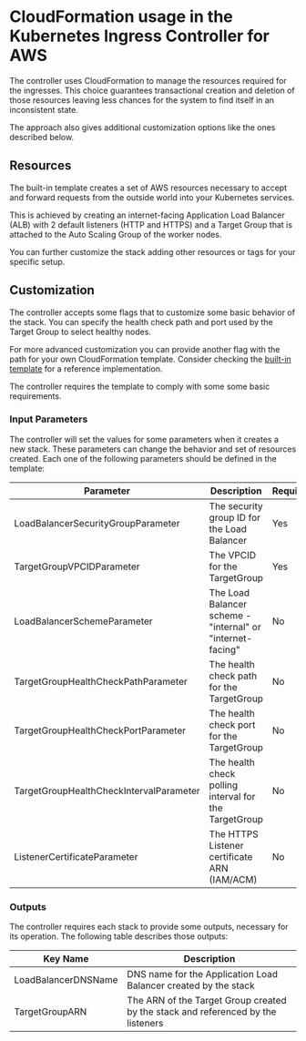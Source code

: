 # CloudFormation usage in the Kubernetes Ingress Controller for AWS

The controller uses CloudFormation to manage the resources required for the ingresses. This choice guarantees
transactional creation and deletion of those resources leaving less chances for the system to find itself
in an inconsistent state.

The approach also gives additional customization options like the ones described below.

## Resources

The built-in template creates a set of AWS resources necessary to accept and forward requests from the outside world
into your Kubernetes services.

This is achieved by creating an internet-facing Application Load Balancer (ALB) with 2 default listeners 
(HTTP and HTTPS) and a Target Group that is attached to the Auto Scaling Group of the worker nodes.

You can further customize the stack adding other resources or tags for your specific setup.

## Customization

The controller accepts some flags that to customize some basic behavior of the stack. You can specify the health 
check path and port used by the Target Group to select healthy nodes.

For more advanced customization you can provide another flag with the path for your own CloudFormation
template. Consider checking the [built-in template](aws/ingress-cf-template.yaml) for a reference implementation.

The controller requires the template to comply with some some basic requirements.

### Input Parameters

The controller will set the values for some parameters when it creates a new stack. These parameters can change the
behavior and set of resources created. Each one of the following parameters should be defined in the template: 

| Parameter                               	| Description                                                	| Required 	| Default Value        	|
|-----------------------------------------	|------------------------------------------------------------	|----------	|----------------------	|
| LoadBalancerSecurityGroupParameter      	| The security group ID for the Load Balancer                	| Yes      	| -                    	|
| TargetGroupVPCIDParameter               	| The VPCID for the TargetGroup                              	| Yes      	| -                    	|
| LoadBalancerSchemeParameter             	| The Load Balancer scheme - "internal" or "internet-facing" 	| No       	| internet-facing      	|
| TargetGroupHealthCheckPathParameter     	| The health check path for the TargetGroup                  	| No       	| /kube-system/healthz 	|
| TargetGroupHealthCheckPortParameter     	| The health check port for the TargetGroup                  	| No       	| 9999                 	|
| TargetGroupHealthCheckIntervalParameter 	| The health check polling interval for the TargetGroup      	| No       	| 10 secs              	|
| ListenerCertificateParameter            	| The HTTPS Listener certificate ARN (IAM/ACM)               	| No       	| No HTTPS Listener    	|

### Outputs

The controller requires each stack to provide some outputs, necessary for its operation.
The following table describes those outputs:

| Key Name            	| Description                                                                      	|
|---------------------	|----------------------------------------------------------------------------------	|
| LoadBalancerDNSName 	| DNS name for the Application Load Balancer created by the stack                  	|
| TargetGroupARN      	| The ARN of the Target Group created by the stack and referenced by the listeners 	|
